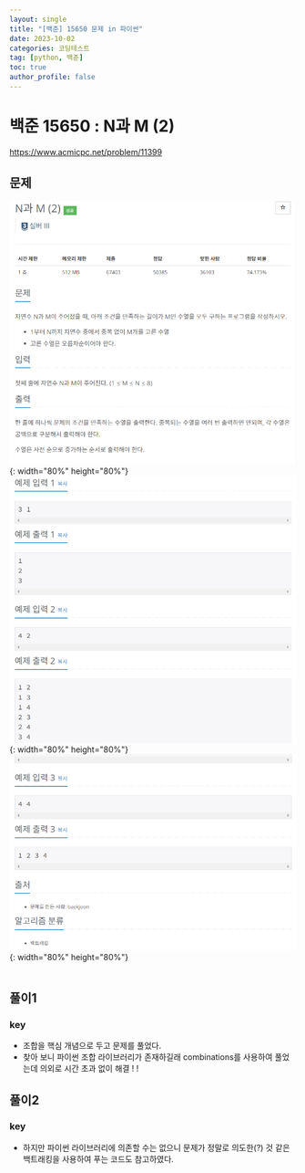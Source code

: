 ```yaml
---
layout: single
title: "[백준] 15650 문제 in 파이썬"
date: 2023-10-02
categories: 코딩테스트
tag: [python, 백준]
toc: true
author_profile: false
---
```


# 백준 15650 : N과 M (2)

<a href="https://www.acmicpc.net/problem/15650">https://www.acmicpc.net/problem/11399</a>

## 문제

![1](/images/baekjoon/1002/15650/1.png){: width="80%" height="80%"}
![2](/images/baekjoon/1002/15650/2.png){: width="80%" height="80%"}
![3](/images/baekjoon/1002/15650/3.png){: width="80%" height="80%"}
<br><br>

## 풀이1

<script src="https://gist.github.com/BEANyyy/1ec953accf8c4791b4ed8f23a535aa87.js"></script>

### key

- 조합을 핵심 개념으로 두고 문제를 풀었다.
- 찾아 보니 파이썬 조합 라이브러리가 존재하길래 combinations를 사용하여 풀었는데 의외로 시간 초과 없이 해결 ! !

## 풀이2

<script src="https://gist.github.com/BEANyyy/6af32394e7d70cdc9b3753bcbcf85e28.js"></script>

### key

- 하지만 파이썬 라이브러리에 의존할 수는 없으니 문제가 정말로 의도한(?) 것 같은 백트래킹을 사용하여 푸는 코드도 참고하였다.
